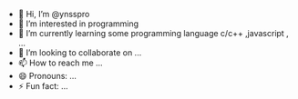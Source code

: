 - 👋 Hi, I’m @ynsspro
- 👀 I’m interested in programming
- 🌱 I’m currently learning some programming language c/c++ ,javascript , ...
- 💞️ I’m looking to collaborate on ...
- 📫 How to reach me ...
- 😄 Pronouns: ...
- ⚡ Fun fact: ...

<!---
ynsspro/ynsspro is a ✨ special ✨ repository because its `README.md` (this file) appears on your GitHub profile.
You can click the Preview link to take a look at your changes.
--->
